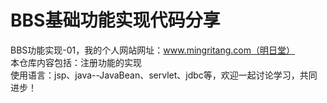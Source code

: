 # BBS基础功能实现代码分享
BBS功能实现-01，我的个人网站网址：www.mingritang.com（明日堂）<br>
本仓库内容包括：注册功能的实现<br>
使用语言：jsp、java--JavaBean、servlet、jdbc等，欢迎一起讨论学习，共同进步！<br>
